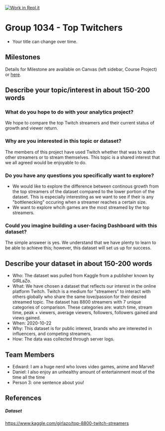 [![Work in Repl.it](https://classroom.github.com/assets/work-in-replit-14baed9a392b3a25080506f3b7b6d57f295ec2978f6f33ec97e36a161684cbe9.svg)](https://classroom.github.com/online_ide?assignment_repo_id=364309&assignment_repo_type=GroupAssignmentRepo)
# Group 1034 - Top Twitchers 

- Your title can change over time.

## Milestones

Details for Milestone are available on Canvas (left sidebar, Course Project) or [here](https://firas.moosvi.com/courses/data301/project/milestone01.html).

## Describe your topic/interest in about 150-200 words
### What do you hope to do with your analytics project?
We hope to compare the top Twitch streamers and their current status of growth and viewer return.
### Why are you interested in this topic or dataset?
The members of this project have used Twitch whether that was to watch other streamers or to stream themselves. This topic is a shared interest that we all agreed would be enjoyable to do.
### Do you have any questions you specifically want to explore?
+ We would like to explore the difference between continous growth from the top streamers of the dataset compared to the lower portion of the dataset. This is especially interesting as we want to see if their is any "bottlenecking" occuring when a streamer reaches a certain size.
+ We want to explore whcih games are the most streamed by the top streamers.
### Could you imagine building a user-facing Dashboard with this dataset?
The simple answeer is yes. We understand that we have plenty to learn to be able to achieve this; however, this dataset will set us up for success. 

## Describe your dataset in about 150-200 words
+ Who: The dataset was pulled from Kaggle from a publisher known by GIRLaZo.
+ What: We have chosen a dataset that reflects our interest in the online platform Twitch. Twitch is a medium for "streamers" to interact with others globally who share the same love/passion for their desired streamed topic. The dataset has 8800 streamers with 7 unique categories of comparison. These categories are: watch time, stream time, peak + viewers, average viewers, followers, followers gained and views gained.
+ When: 2020-10-22
+ Why: This dataset is for public interest, brands who are interested in influencers, and competing streamers.
+ How: The data was collected through server logs.

## Team Members

- Edward: I am a huge nerd who loves video games, anime and Marvel!
- Daniel: I also enjoy an unhealthy amount of entertainment most of the time all the time
- Person 3: one sentence about you!

## References

##### Dataset
https://www.kaggle.com/girlazo/top-8800-twitch-streamers
